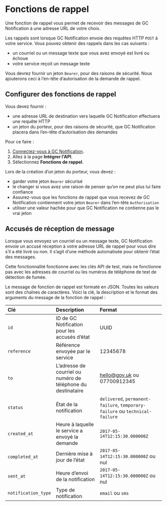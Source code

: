 # Fonctions de rappel

Une fonction de rappel vous permet de recevoir des messages de GC Notification à une adresse URL de votre choix. 

Les rappels sont lorsque GC Notification envoie des requêtes HTTP `POST` à votre service. Vous pouvez obtenir des rappels dans les cas suivants :

- un courriel ou un message texte que vous avez envoyé est livré ou échoue
- votre service reçoit un message texte

Vous devrez fournir un jeton `Bearer`, pour des raisons de sécurité. Nous ajouterons ceci à l’en-tête d’autorisation de la demande de rappel.

## Configurer des fonctions de rappel

Vous devez fournir :

- une adresse URL de destination vers laquelle GC Notification effectuera une requête HTTP
- un jeton du porteur, pour des raisons de sécurité, que GC Notification placera dans l’en-tête d’autorisation des demandes

Pour ce faire :

1. [Connectez-vous à GC Notification](https://notification.canada.ca/sign-in).
1. Allez à la page __Intégrer l'API__.
1. Sélectionnez __Fonctions de rappel__.

Lors de la création d’un jeton du porteur, vous devez :

- garder votre jeton `Bearer` sécurisé
- le changer si vous avez une raison de penser qu’on ne peut plus lui faire confiance
- Assurez-vous que les fonctions de rappel que vous recevez de GC Notification contiennent votre jeton `Bearer` dans l’en-tête `Authorisation`
- utiliser une valeur hachée pour que GC Notification ne contienne pas le vrai jeton

## Accusés de réception de message

Lorsque vous envoyez un courriel ou un message texte, GC Notification envoie un accusé réception à votre adresse URL de rappel pour vous dire s’il a été livré ou non. Il s’agit d’une méthode automatisée pour obtenir l’état des messages.

Cette fonctionnalité fonctionne avec les clés API de test, mais ne fonctionne pas avec les adresses de courriel ou les numéros de téléphone de test de détection de fumée.

Le message de fonction de rappel est formaté en JSON. Toutes les valeurs sont des chaînes de caractères. Voici la clé, la description et le format des arguments du message de la fonction de rappel :

|Clé | Description | Format|
|:---|:---|:---|
|`id` | ID de GC Notification pour les accusés d’état  | UUID|
|`reference` | Référence envoyée par le service | 12345678|
|`to` | L’adresse de courriel ou numéro de téléphone du destinataire | hello@gov.uk ou 07700912345|
|`status` | État de la notification | `delivered`, `permanent-failure`, `temporary-failure` ou `technical-failure`|
|`created_at` | Heure à laquelle le service a envoyé la demande | `2017-05-14T12:15:30.000000Z`|
|`completed_at` | Dernière mise à jour de l’état | `2017-05-14T12:15:30.000000Z` ou nul|
|`sent_at` | Heure d’envoi de la notification | `2017-05-14T12:15:30.000000Z` ou nul|
|`notification_type` | Type de notification | `email` ou `sms`|
